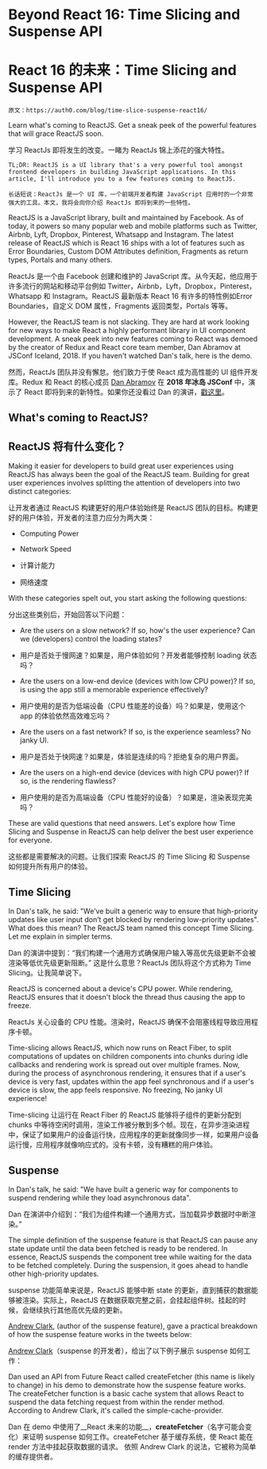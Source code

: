 # Beyond React 16: Time Slicing and Suspense API

# React 16 的未来：Time Slicing and Suspense API

```
原文：https://auth0.com/blog/time-slice-suspense-react16/
```

Learn what's coming to ReactJS. Get a sneak peek of the powerful features that will grace ReactJS soon.

学习 ReactJs 即将发生的改变。一睹为 ReactJs 锦上添花的强大特性。

```
TL;DR: ReactJS is a UI library that's a very powerful tool amongst frontend developers in building JavaScript applications. In this article, I'll introduce you to a few features coming to ReactJS.

长话短说：ReactJs 是一个 UI 库，一个前端开发者构建 JavaScript 应用时的一个非常强大的工具。本文，我将会向你介绍 ReactJs 即将到来的一些特性。
```

ReactJS is a JavaScript library, built and maintained by Facebook. As of today, it powers so many popular web and mobile platforms such as Twitter, Airbnb, Lyft, Dropbox, Pinterest, Whatsapp and Instagram. The latest release of ReactJS which is React 16 ships with a lot of features such as Error Boundaries, Custom DOM Attributes definition, Fragments as return types, Portals and many others.

ReactJs 是一个由 Facebook 创建和维护的 JavaScript 库。从今天起，他应用于许多流行的网站和移动平台例如 Twitter，Airbnb，Lyft，Dropbox，Pinterest，Whatsapp 和 Instagram。ReactJS 最新版本 React 16 有许多的特性例如Error Boundaries，自定义 DOM 属性，Fragments 返回类型，Portals 等等。

However, the ReactJS team is not slacking. They are hard at work looking for new ways to make React a highly performant library in UI component development. A sneak peek into new features coming to React was demoed by the creator of Redux and React core team member, Dan Abramov at JSConf Iceland, 2018. If you haven't watched Dan's talk, here is the demo.

然而，ReactJs 团队并没有懈怠。他们致力于使 React 成为高性能的 UI 组件开发库。Redux 和 React 的核心成员 [Dan Abramov](https://twitter.com/dan_abramov) 在 __2018 年冰岛 JSConf__ 中，演示了 React 即将到来的新特性。如果你还没看过 Dan 的演讲，[戳这里](https://www.facebook.com/react/videos/1552821821462886/)。

## What's coming to ReactJS?
## ReactJS 将有什么变化？

Making it easier for developers to build great user experiences using ReactJS has always been the goal of the ReactJS team. Building for great user experiences involves splitting the attention of developers into two distinct categories:

让开发者通过 ReactJS 构建更好的用户体验始终是 ReactJS 团队的目标。构建更好的用户体验，开发者的注意力应分为两大类：

- Computing Power
- Network Speed

- 计算计能力
- 网络速度

With these categories spelt out, you start asking the following questions:

分出这些类别后，开始回答以下问题：

- Are the users on a slow network? If so, how's the user experience? Can we (developers) control the loading states?

- 用户是否处于慢网速？如果是，用户体验如何？开发者能够控制 loading 状态吗？

- Are the users on a low-end device (devices with low CPU power)? If so, is using the app still a memorable experience effectively?

- 用户使用的是否为低端设备（CPU 性能差的设备）吗？如果是，使用这个 app 的体验依然高效难忘吗？

- Are the users on a fast network? If so, is the experience seamless? No janky UI.

- 用户是否处于快网速？如果是，体验是连续的吗？拒绝复杂的用户界面。

- Are the users on a high-end device (devices with high CPU power)? If so, is the rendering flawless?

- 用户使用的是否为高端设备（CPU 性能好的设备）？如果是，渲染表现完美吗？

These are valid questions that need answers. Let's explore how Time Slicing and Suspense in ReactJS can help deliver the best user experience for everyone.

这些都是需要解决的问题。让我们探索 ReactJS 的 Time Slicing 和 Suspense 如何提升所有用户的体验。

## Time Slicing

In Dan's talk, he said: "We’ve built a generic way to ensure that high-priority updates like user input don’t get blocked by rendering low-priority updates". What does this mean? The ReactJS team named this concept Time Slicing. Let me explain in simpler terms.

Dan 的演讲中提到：“我们构建一个通用方式确保用户输入等高优先级更新不会被渲染等低优先级更新阻断。” 这是什么意思？ReactJs 团队将这个方式称为 Time Slicing。让我简单说下。

ReactJS is concerned about a device's CPU power. While rendering, ReactJS ensures that it doesn't block the thread thus causing the app to freeze.

ReactJs 关心设备的 CPU 性能。渲染时，ReactJS 确保不会阻塞线程导致应用程序卡顿。

Time-slicing allows ReactJS, which now runs on React Fiber, to split computations of updates on children components into chunks during idle callbacks and rendering work is spread out over multiple frames. Now, during the process of asynchronous rendering, it ensures that if a user's device is very fast, updates within the app feel synchronous and if a user's device is slow, the app feels responsive. No freezing, No janky UI experience!

Time-slicing 让运行在 React Fiber 的 ReactJS 能够将子组件的更新分配到 chunks 中等待空闲时调用，渲染工作被分散到多个帧。现在，在异步渲染进程中，保证了如果用户的设备运行快，应用程序的更新就像同步一样，如果用户设备运行慢，应用程序就像响应式的。没有卡顿，没有糟糕的用户体验。

## Suspense

In Dan's talk, he said: "We have built a generic way for components to suspend rendering while they load asynchronous data".

Dan 在演讲中介绍到：“我们为组件构建一个通用方式，当加载异步数据时中断渲染。”

The simple definition of the suspense feature is that ReactJS can pause any state update until the data been fetched is ready to be rendered. In essence, ReactJS suspends the component tree while waiting for the data to be fetched completely. During the suspension, it goes ahead to handle other high-priority updates.

suspense 功能简单来说是，ReactJS 能够中断 state 的更新，直到捕获的数据能够被渲染。实际上，ReactJS 在数据获取完整之前，会挂起组件树。挂起的时候，会继续执行其他高优先级的更新。

[Andrew Clark](https://twitter.com/acdlite), (author of the suspense feature), gave a practical breakdown of how the suspense feature works in the tweets below:

[Andrew Clark](https://twitter.com/acdlite)（suspense 的开发者），给出了以下例子展示 suspense 如何工作：

Dan used an API from Future React called createFetcher (this name is likely to change) in his demo to demonstrate how the suspense feature works. The createFetcher function is a basic cache system that allows React to suspend the data fetching request from within the render method. According to Andrew Clark, it's called the simple-cache-provider.

Dan 在 demo 中使用了__React 未来的功能__，__createFetcher__（名字可能会变化）来证明 suspense 如何工作。createFetcher 基于缓存系统，使 React 能在 render 方法中挂起获取数据的请求。 依照 Andrew Clark 的说法，它被称为简单的缓存提供者。


